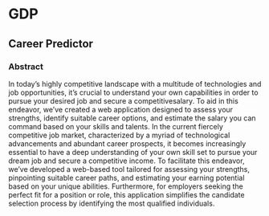 # GDP

## Career Predictor

### Abstract

In today’s highly competitive landscape with a multitude of technologies and job opportunities, it’s crucial to understand your own capabilities in order to pursue your desired job and secure a competitivesalary. To aid in this endeavor, we’ve created a web application designed to assess your strengths, identify suitable career options, and estimate the salary you can command based on your skills and talents. In the current fiercely competitive job market, characterized by a myriad of technological advancements and abundant career prospects, it becomes increasingly essential to have a deep understanding of your own skill set to pursue your dream job and secure a competitive income. To facilitate this endeavor, we’ve developed a web-based tool tailored for assessing your strengths, pinpointing suitable career paths, and estimating your earning potential based on your unique abilities. Furthermore, for employers seeking the perfect fit for a position or role, this application simplifies the candidate selection process by identifying the most qualified individuals.

